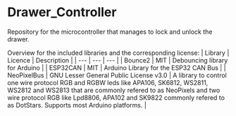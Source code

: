 # Drawer_Controller
Repository for the microcontroller that manages to lock and unlock the drawer.


Overview for the included libraries and the corresponding license:
| Library | Licence | Description |
| --- | --- | --- |
| Bounce2 | MIT | Debouncing library for Arduino | 
| ESP32CAN | MIT | Arduino Library for the ESP32 CAN Bus | 
| NeoPixelBus | GNU Lesser General Public License v3.0 | A library to control one wire protocol RGB and RGBW leds like APA106, SK6812, WS2811, WS2812 and WS2813 that are commonly refered to as NeoPixels and two wire protocol RGB like Lpd8806, APA102 and SK9822 commonly refered to as DotStars. Supports most Arduino platforms. | 
